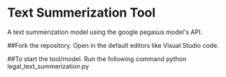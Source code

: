 # Text Summerization Tool
A text summerization model using the google pegasus model's API.


##Fork the repository.
Open in the default editors like Visual Studio code.

##To start the tool/model.
Run the following command
python legal_text_summerization.py
